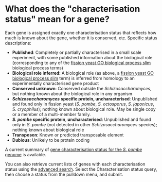 # What does the "characterisation status" mean for a gene?
<!-- pombase_categories: Genome statistics and lists -->

Each gene is assigned exactly one characterisation status that reflects
how much is known about the gene, whether it is conserved, etc. Specific
status descriptions:

-   **Published**: Completely or partially
    characterised in a small scale experiment, with some published
    information about the biological role (corresponding to any of the
    [fission yeast GO biological process slim](/browse-curation/fission-yeast-bp-go-slim-terms) biological
    process terms)
-   **Biological role inferred**: A biological role (as above, a
    [fission yeast GO biological process slim](/browse-curation/fission-yeast-bp-go-slim-terms) term) is inferred
    from homology to an experimentally characterised gene product
-   **Conserved unknown**: Conserved outside
    the *Schizosaccharomyces*, but nothing known about the biological
    role in any organism
-   ***Schizosaccharomyces* specific protein, uncharacterised**:
    Unpublished and found only in fission yeast (*S. pombe*, *S. octosporus*, *S. japonicus*, *S. cryophilus*);
    nothing known about biological role. May be single copy or a member
    of a multi-member family.
-   ***S. pombe* specific protein, uncharacterised**:
    Unpublished and found only in *S. pombe* (not
    detected in other *Schizosaccharomyces* species); nothing known
    about biological role
-   **Transposon**: Known or predicted transposable element
-   **Dubious**: Unlikely to be protein coding

A current summary of [gene characterisation status for the *S. pombe* genome](/status/gene-characterisation) is available.

You can also retrieve current lists of genes with each characterisation
status using the [advanced search](/query). Select the
Characterisation status query, then choose a status from the pulldown menu,
and submit.

